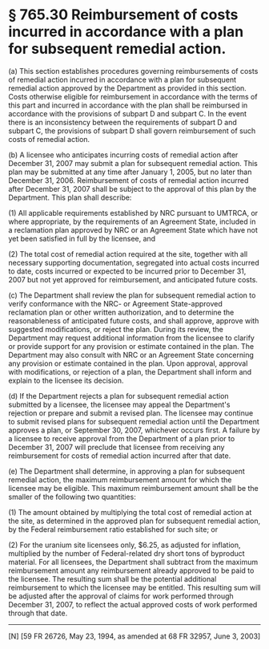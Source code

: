 # § 765.30   Reimbursement of costs incurred in accordance with a plan for subsequent remedial action.

(a) This section establishes procedures governing reimbursements of costs of remedial action incurred in accordance with a plan for subsequent remedial action approved by the Department as provided in this section. Costs otherwise eligible for reimbursement in accordance with the terms of this part and incurred in accordance with the plan shall be reimbursed in accordance with the provisions of subpart D and subpart C. In the event there is an inconsistency between the requirements of subpart D and subpart C, the provisions of subpart D shall govern reimbursement of such costs of remedial action. 


(b) A licensee who anticipates incurring costs of remedial action after December 31, 2007 may submit a plan for subsequent remedial action. This plan may be submitted at any time after January 1, 2005, but no later than December 31, 2006. Reimbursement of costs of remedial action incurred after December 31, 2007 shall be subject to the approval of this plan by the Department. This plan shall describe: 


(1) All applicable requirements established by NRC pursuant to UMTRCA, or where appropriate, by the requirements of an Agreement State, included in a reclamation plan approved by NRC or an Agreement State which have not yet been satisfied in full by the licensee, and 


(2) The total cost of remedial action required at the site, together with all necessary supporting documentation, segregated into actual costs incurred to date, costs incurred or expected to be incurred prior to December 31, 2007 but not yet approved for reimbursement, and anticipated future costs. 


(c) The Department shall review the plan for subsequent remedial action to verify conformance with the NRC- or Agreement State-approved reclamation plan or other written authorization, and to determine the reasonableness of anticipated future costs, and shall approve, approve with suggested modifications, or reject the plan. During its review, the Department may request additional information from the licensee to clarify or provide support for any provision or estimate contained in the plan. The Department may also consult with NRC or an Agreement State concerning any provision or estimate contained in the plan. Upon approval, approval with modifications, or rejection of a plan, the Department shall inform and explain to the licensee its decision. 


(d) If the Department rejects a plan for subsequent remedial action submitted by a licensee, the licensee may appeal the Department's rejection or prepare and submit a revised plan. The licensee may continue to submit revised plans for subsequent remedial action until the Department approves a plan, or September 30, 2007, whichever occurs first. A failure by a licensee to receive approval from the Department of a plan prior to December 31, 2007 will preclude that licensee from receiving any reimbursement for costs of remedial action incurred after that date. 


(e) The Department shall determine, in approving a plan for subsequent remedial action, the maximum reimbursement amount for which the licensee may be eligible. This maximum reimbursement amount shall be the smaller of the following two quantities: 


(1) The amount obtained by multiplying the total cost of remedial action at the site, as determined in the approved plan for subsequent remedial action, by the Federal reimbursement ratio established for such site; or 


(2) For the uranium site licensees only, $6.25, as adjusted for inflation, multiplied by the number of Federal-related dry short tons of byproduct material. For all licensees, the Department shall subtract from the maximum reimbursement amount any reimbursement already approved to be paid to the licensee. The resulting sum shall be the potential additional reimbursement to which the licensee may be entitled. This resulting sum will be adjusted after the approval of claims for work performed through December 31, 2007, to reflect the actual approved costs of work performed through that date.



---

[N] [59 FR 26726, May 23, 1994, as amended at 68 FR 32957, June 3, 2003]




